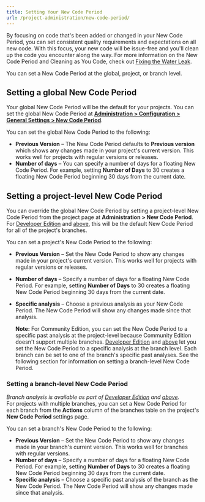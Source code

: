 ```yaml
---
title: Setting Your New Code Period
url: /project-administration/new-code-period/
---
```

By focusing on code that's been added or changed in your New Code Period, you can set consistent quality requirements and expectations on all new code. With this focus, your new code will be issue-free and you'll clean up the code you encounter along the way. For more information on the New Code Period and Cleaning as You Code, check out [Fixing the Water Leak](/user-guide/fixing-the-water-leak/).

You can set a New Code Period at the global, project, or branch level.

## Setting a global New Code Period
Your global New Code Period will be the default for your projects. You can set the global New Code Period at [**Administration > Configuration > General Settings > New Code Period**](/#sonarqube-admin#/admin/settings?category=new_code_period/).  

You can set the global New Code Period to the following:

* **Previous Version** – The New Code Period defaults to **Previous version** which shows any changes made in your project's current version. This works well for projects with regular versions or releases.
* **Number of days** – You can specify a number of days for a floating New Code Period. For example, setting **Number of Days** to 30 creates a floating New Code Period beginning 30 days from the current date.

## Setting a project-level New Code Period
You can override the global New Code Period by setting a project-level New Code Period from the project page at **Administration > New Code Period**. For [Developer Edition](https://redirect.sonarsource.com/editions/developer.html) and [above](https://www.sonarsource.com/plans-and-pricing/), this will be the default New Code Period for all of the project's branches.

You can set a project's New Code Period to the following:

* **Previous Version** – Set the New Code Period to show any changes made in your project's current version. This works well for projects with regular versions or releases.
* **Number of days** – Specify a number of days for a floating New Code Period. For example, setting **Number of Days** to 30 creates a floating New Code Period beginning 30 days from the current date.
* **Specific analysis** – Choose a previous analysis as your New Code Period. The New Code Period will show any changes made since that analysis. 

   **Note:** For Community Edition, you can set the New Code Period to a specific past analysis at the project-level because Community Edition doesn't support multiple branches. [Developer Edition](https://redirect.sonarsource.com/editions/developer.html) and [above](https://www.sonarsource.com/plans-and-pricing/) let you set the New Code Period to a specific analysis at the branch level. Each branch can be set to one of the branch's specific past analyses. See the following section for information on setting a branch-level New Code Period. 

### Setting a branch-level New Code Period
_Branch analysis is available as part of [Developer Edition](https://redirect.sonarsource.com/editions/developer.html) and [above](https://www.sonarsource.com/plans-and-pricing/)._  
For projects with multiple branches, you can set a New Code Period for each branch from the **Actions** column of the branches table on the project's **New Code Period** settings page.

You can set a branch's New Code Period to the following:

* **Previous Version** – Set the New Code Period to show any changes made in your branch's current version. This works well for branches with regular versions.
* **Number of days** – Specify a number of days for a floating New Code Period. For example, setting **Number of Days** to 30 creates a floating New Code Period beginning 30 days from the current date.
* **Specific analysis** – Choose a specific past analysis of the branch as the New Code Period. The New Code Period will show any changes made since that analysis.
